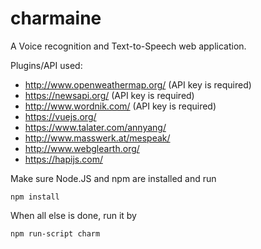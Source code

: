 # charmaine
A Voice recognition and Text-to-Speech web application.

Plugins/API used:

  - http://www.openweathermap.org/ (API key is required)
  - https://newsapi.org/ (API key is required)
  - http://www.wordnik.com/ (API key is required)
  - https://vuejs.org/
  - https://www.talater.com/annyang/
  - http://www.masswerk.at/mespeak/
  - http://www.webglearth.org/
  - https://hapijs.com/
  
Make sure Node.JS and npm are installed and run
```
npm install
```

When all else is done, run it by 

```
npm run-script charm
```

